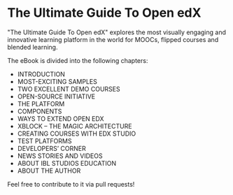 The Ultimate Guide To Open edX
==============================

"The Ultimate Guide To Open edX" explores the most visually engaging and innovative learning platform in the world for MOOCs, flipped courses and blended learning.

The eBook is divided into the following chapters:
* INTRODUCTION
* MOST-EXCITING SAMPLES
* TWO EXCELLENT DEMO COURSES
* OPEN-SOURCE INITIATIVE
* THE PLATFORM
* COMPONENTS
* WAYS TO EXTEND OPEN EDX
* XBLOCK – THE MAGIC ARCHITECTURE
* CREATING COURSES WITH EDX STUDIO
* TEST PLATFORMS 
* DEVELOPERS’ CORNER
* NEWS STORIES AND VIDEOS
* ABOUT IBL STUDIOS EDUCATION 
* ABOUT THE AUTHOR

Feel free to contribute to it via pull requests!
